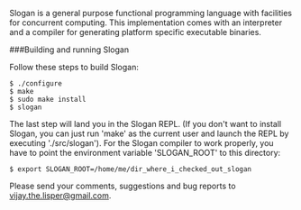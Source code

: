 Slogan is a general purpose functional programming language with facilities for concurrent computing.
This implementation comes with an interpreter and a compiler for generating platform specific executable binaries.

###Building and running Slogan

Follow these steps to build Slogan:

    $ ./configure
    $ make
    $ sudo make install
    $ slogan

The last step will land you in the Slogan REPL. (If you don't want to install Slogan,
you can just run 'make' as the current user and launch the REPL by executing './src/slogan').
For the Slogan compiler to work properly, you have to point the environment variable 
'SLOGAN_ROOT' to this directory:

    $ export SLOGAN_ROOT=/home/me/dir_where_i_checked_out_slogan

Please send your comments, suggestions and bug reports to vijay.the.lisper@gmail.com.
